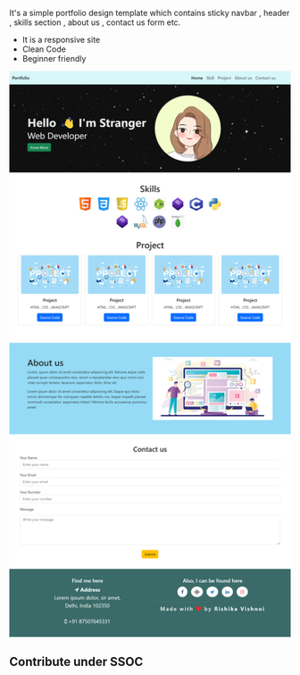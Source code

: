 It's a simple portfolio design template which contains sticky navbar , header , skills section , about us , contact us form etc. 
- It is a responsive site 
- Clean Code 
- Beginner friendly


![screenshot](screenshotss.png)

## Contribute under SSOC

